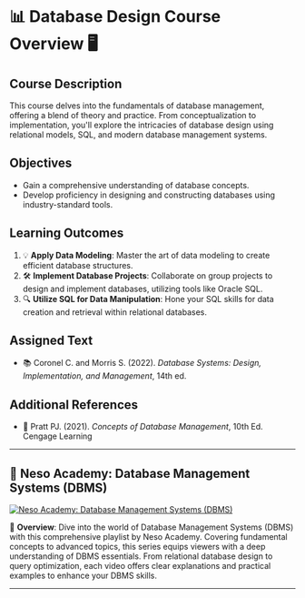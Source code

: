 # 📊 Database Design Course Overview 🖥️

## Course Description
This course delves into the fundamentals of database management, offering a blend of theory and practice. From conceptualization to implementation, you'll explore the intricacies of database design using relational models, SQL, and modern database management systems.

## Objectives
- Gain a comprehensive understanding of database concepts.
- Develop proficiency in designing and constructing databases using industry-standard tools.

## Learning Outcomes
1. 💡 **Apply Data Modeling**: Master the art of data modeling to create efficient database structures.
2. 🛠️ **Implement Database Projects**: Collaborate on group projects to design and implement databases, utilizing tools like Oracle SQL.
3. 🔍 **Utilize SQL for Data Manipulation**: Hone your SQL skills for data creation and retrieval within relational databases.

## Assigned Text
- 📚 Coronel C. and Morris S. (2022). *Database Systems: Design, Implementation, and Management*, 14th ed.

## Additional References
- 📖 Pratt PJ. (2021). *Concepts of Database Management*, 10th Ed. Cengage Learning

---

## 🎥 Neso Academy: Database Management Systems (DBMS)

[![Neso Academy: Database Management Systems (DBMS)](https://img.youtube.com/vi/playlist?list=PLBlnK6fEyqRiyryTrbKHX1Sh9luYI0dhX/0.jpg)](https://www.youtube.com/playlist?list=PLBlnK6fEyqRiyryTrbKHX1Sh9luYI0dhX)

📝 **Overview**: Dive into the world of Database Management Systems (DBMS) with this comprehensive playlist by Neso Academy. Covering fundamental concepts to advanced topics, this series equips viewers with a deep understanding of DBMS essentials. From relational database design to query optimization, each video offers clear explanations and practical examples to enhance your DBMS skills.

---
